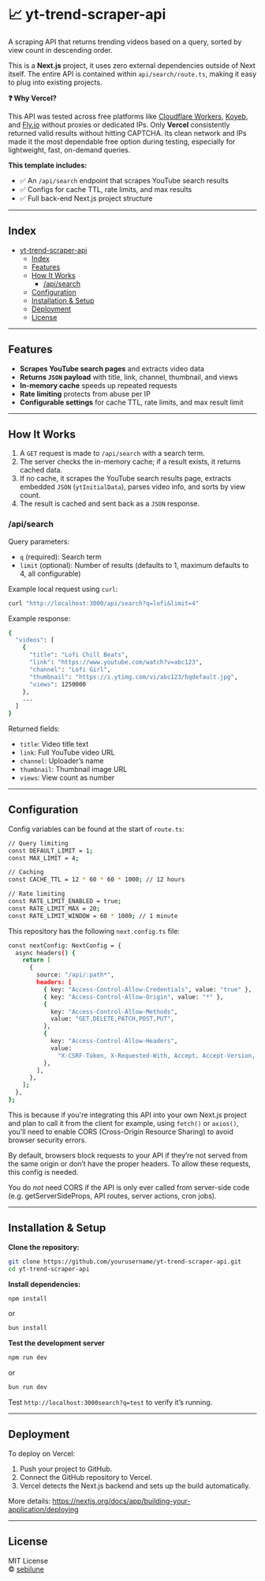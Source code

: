 # 📈 yt-trend-scraper-api

A scraping API that returns trending videos based on a query, sorted by view count in descending order.

This is a **Next.js** project, it uses zero external dependencies outside of Next itself. The entire API is contained within `api/search/route.ts`, making it easy to plug into existing projects.

**❓ Why Vercel?**

This API was tested across free platforms like [Cloudflare Workers](https://workers.cloudflare.com/), [Koyeb](https://koyeb.com/), and [Fly.io](https://fly.io/) without proxies or dedicated IPs. Only **Vercel** consistently returned valid results without hitting CAPTCHA. Its clean network and IPs made it the most dependable free option during testing, especially for lightweight, fast, on-demand queries.

**This template includes:**

- ✅ An `/api/search` endpoint that scrapes YouTube search results
- ✅ Configs for cache TTL, rate limits, and max results
- ✅ Full back-end Next.js project structure

---

## Index

- [yt-trend-scraper-api](#yt-trend-scraper-api)
  - [Index](#index)
  - [Features](#features)
  - [How It Works](#how-it-works)
    - [/api/search](#apisearch)
  - [Configuration](#configuration)
  - [Installation \& Setup](#installation--setup)
  - [Deployment](#deployment)
  - [License](#license)

---

## Features

- **Scrapes YouTube search pages** and extracts video data
- **Returns `JSON` payload** with title, link, channel, thumbnail, and views
- **In-memory cache** speeds up repeated requests
- **Rate limiting** protects from abuse per IP
- **Configurable settings** for cache TTL, rate limits, and max result limit

---

## How It Works

1. A `GET` request is made to `/api/search` with a search term.
2. The server checks the in-memory cache; if a result exists, it returns cached data.
3. If no cache, it scrapes the YouTube search results page, extracts embedded `JSON` (`ytInitialData`), parses video info, and sorts by view count.
4. The result is cached and sent back as a `JSON` response.

### /api/search

Query parameters:

- `q` (required): Search term
- `limit` (optional): Number of results (defaults to 1, maximum defaults to 4, all configurable)

Example local request using `curl`:

```bash
curl "http://localhost:3000/api/search?q=lofi&limit=4"
```

Example response:

```bash
{
  "videos": [
    {
      "title": "Lofi Chill Beats",
      "link": "https://www.youtube.com/watch?v=abc123",
      "channel": "Lofi Girl",
      "thumbnail": "https://i.ytimg.com/vi/abc123/hqdefault.jpg",
      "views": 1250000
    },
    ...
  ]
}
```

Returned fields:

- `title`: Video title text
- `link`: Full YouTube video URL
- `channel`: Uploader’s name
- `thumbnail`: Thumbnail image URL
- `views`: View count as number

---

## Configuration

Config variables can be found at the start of `route.ts`:

```bash
// Query limiting
const DEFAULT_LIMIT = 1;
const MAX_LIMIT = 4;

// Caching
const CACHE_TTL = 12 * 60 * 60 * 1000; // 12 hours

// Rate limiting
const RATE_LIMIT_ENABLED = true;
const RATE_LIMIT_MAX = 20;
const RATE_LIMIT_WINDOW = 60 * 1000; // 1 minute
```

This repository has the following `next.config.ts` file:

```bash
const nextConfig: NextConfig = {
  async headers() {
    return [
      {
        source: "/api/:path*",
        headers: [
          { key: "Access-Control-Allow-Credentials", value: "true" },
          { key: "Access-Control-Allow-Origin", value: "*" },
          {
            key: "Access-Control-Allow-Methods",
            value: "GET,DELETE,PATCH,POST,PUT",
          },
          {
            key: "Access-Control-Allow-Headers",
            value:
              "X-CSRF-Token, X-Requested-With, Accept, Accept-Version, Content-Length, Content-MD5, Content-Type, Date, X-Api-Version",
          },
        ],
      },
    ];
  },
};
```

This is because if you're integrating this API into your own Next.js project and plan to call it from the client for example, using `fetch()` or `axios()`, you'll need to enable CORS (Cross-Origin Resource Sharing) to avoid browser security errors.

By default, browsers block requests to your API if they’re not served from the same origin or don’t have the proper headers. To allow these requests, this config is needed.

You do _not_ need CORS if the API is only ever called from server-side code (e.g. getServerSideProps, API routes, server actions, cron jobs).

---

## Installation & Setup

**Clone the repository:**

```bash
git clone https://github.com/yourusername/yt-trend-scraper-api.git
cd yt-trend-scraper-api
```

**Install dependencies:**

```bash
npm install
```

or

```bash
bun install
```

**Test the development server**

```bash
npm run dev
```

or

```bash
bun run dev
```

Test `http://localhost:3000search?q=test` to verify it’s running.

---

## Deployment

To deploy on Vercel:

1. Push your project to GitHub.
2. Connect the GitHub repository to Vercel.
3. Vercel detects the Next.js backend and sets up the build automatically.

More details: https://nextjs.org/docs/app/building-your-application/deploying

---

## License

MIT License  
© [sebilune](https://github.com/sebilune)
